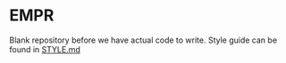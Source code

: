 EMPR
===

Blank repository before we have actual code to write. Style guide can be found in [STYLE.md](STYLE.md)